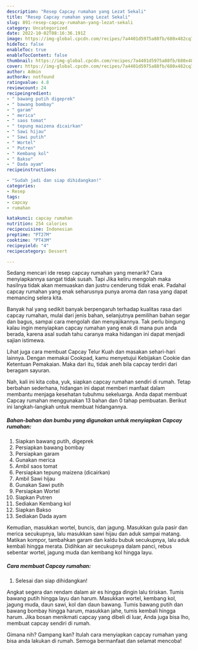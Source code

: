 ```yaml
---
description: "Resep Capcay rumahan yang Lezat Sekali"
title: "Resep Capcay rumahan yang Lezat Sekali"
slug: 891-resep-capcay-rumahan-yang-lezat-sekali
category: Uncategorized
date: 2022-10-02T08:16:36.191Z
image: https://img-global.cpcdn.com/recipes/7a4401d5975a88fb/680x482cq70/capcay-rumahan-foto-resep-utama.jpg
hideToc: false
enableToc: true
enableTocContent: false
thumbnail: https://img-global.cpcdn.com/recipes/7a4401d5975a88fb/680x482cq70/capcay-rumahan-foto-resep-utama.jpg
cover: https://img-global.cpcdn.com/recipes/7a4401d5975a88fb/680x482cq70/capcay-rumahan-foto-resep-utama.jpg
author: Admin
authorAv: notfound
ratingvalue: 4.8
reviewcount: 24
recipeingredient:
- " bawang putih digeprek"
- " bawang bombay"
- " garam"
- " merica"
- " saos tomat"
- " tepung maizena dicairkan"
- " Sawi hijau"
- " Sawi putih"
- " Wortel"
- " Putren"
- " Kembang kol"
- " Bakso"
- " Dada ayam"
recipeinstructions:

- "Sudah jadi dan siap dihidangkan!"
categories:
- Resep
tags:
- capcay
- rumahan

katakunci: capcay rumahan 
nutrition: 254 calories
recipecuisine: Indonesian
preptime: "PT27M"
cooktime: "PT43M"
recipeyield: "4"
recipecategory: Dessert

---
```



Sedang mencari ide resep capcay rumahan yang menarik? Cara menyiapkannya sangat tidak susah. Tapi Jika keliru mengolah maka hasilnya tidak akan memuaskan dan justru cenderung tidak enak. Padahal capcay rumahan yang enak seharusnya punya aroma dan rasa yang dapat memancing selera kita.


Banyak hal yang sedikit banyak berpengaruh terhadap kualitas rasa dari capcay rumahan, mulai dari jenis bahan, selanjutnya pemilihan bahan segar dan bagus, sampai cara mengolah dan menyajikannya. Tak perlu bingung kalau ingin menyiapkan capcay rumahan yang enak di mana pun anda berada, karena asal sudah tahu caranya maka hidangan ini dapat menjadi sajian istimewa.

Lihat juga cara membuat Capcay Telur Kuah dan masakan sehari-hari lainnya. Dengan memakai Cookpad, kamu menyetujui Kebijakan Cookie dan Ketentuan Pemakaian. Maka dari itu, tidak aneh bila capcay terdiri dari beragam sayuran.


Nah, kali ini kita coba, yuk, siapkan capcay rumahan sendiri di rumah. Tetap berbahan sederhana, hidangan ini dapat memberi manfaat dalam membantu menjaga kesehatan tubuhmu sekeluarga. Anda dapat membuat Capcay rumahan menggunakan 13 bahan dan 0 tahap pembuatan. Berikut ini langkah-langkah untuk membuat hidangannya.

<!--inarticleads1-->

##### Bahan-bahan dan bumbu yang digunakan untuk menyiapkan Capcay rumahan:

1. Siapkan  bawang putih, digeprek
1. Persiapkan  bawang bombay
1. Persiapkan  garam
1. Gunakan  merica
1. Ambil  saos tomat
1. Persiapkan  tepung maizena (dicairkan)
1. Ambil  Sawi hijau
1. Gunakan  Sawi putih
1. Persiapkan  Wortel
1. Siapkan  Putren
1. Sediakan  Kembang kol
1. Siapkan  Bakso
1. Sediakan  Dada ayam


Kemudian, masukkan wortel, buncis, dan jagung. Masukkan gula pasir dan merica secukupnya, lalu masukkan sawi hijau dan aduk sampai matang. Matikan kompor, tambahkan garam dan kaldu bubuk secukupnya, lalu aduk kembali hingga merata. Didihkan air secukupnya dalam panci, rebus sebentar wortel, jagung muda dan kembang kol hingga layu. 

<!--inarticleads2-->

##### Cara membuat Capcay rumahan:


1. Selesai dan siap dihidangkan!

Angkat segera dan rendam dalam air es hingga dingin lalu tiriskan. Tumis bawang putih hingga layu dan harum. Masukkan wortel, kembang kol, jagung muda, daun sawi, kol dan daun bawang. Tumis bawang putih dan bawang bombay hingga harum, masukkan jahe, tumis kembali hingga harum. Jika bosan menikmati capcay yang dibeli di luar, Anda juga bisa lho, membuat capcay sendiri di rumah. 

Gimana nih? Gampang kan? Itulah cara menyiapkan capcay rumahan yang bisa anda lakukan di rumah. Semoga bermanfaat dan selamat mencoba!
